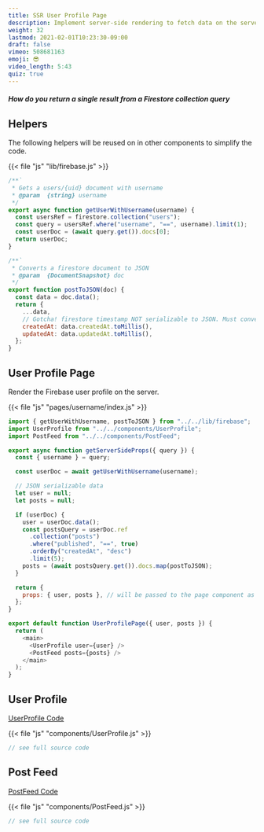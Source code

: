 ```yaml
---
title: SSR User Profile Page
description: Implement server-side rendering to fetch data on the server
weight: 32
lastmod: 2021-02-01T10:23:30-09:00
draft: false
vimeo: 508681163
emoji: 😎
video_length: 5:43
quiz: true
---
```


<quiz-modal options="first():query[0]:limit(1):findOne()" answer="limit(1)" prize="11">
  <h5>How do you return a single result from a Firestore collection query</h5>
</quiz-modal>

## Helpers

The following helpers will be reused on in other components to simplify the code.

{{< file "js" "lib/firebase.js" >}}

```javascript
/**`
 * Gets a users/{uid} document with username
 * @param  {string} username
 */
export async function getUserWithUsername(username) {
  const usersRef = firestore.collection("users");
  const query = usersRef.where("username", "==", username).limit(1);
  const userDoc = (await query.get()).docs[0];
  return userDoc;
}

/**`
 * Converts a firestore document to JSON
 * @param  {DocumentSnapshot} doc
 */
export function postToJSON(doc) {
  const data = doc.data();
  return {
    ...data,
    // Gotcha! firestore timestamp NOT serializable to JSON. Must convert to milliseconds
    createdAt: data.createdAt.toMillis(),
    updatedAt: data.updatedAt.toMillis(),
  };
}
```

## User Profile Page

Render the Firebase user profile on the server.

{{< file "js" "pages/username/index.js" >}}

```javascript
import { getUserWithUsername, postToJSON } from "../../lib/firebase";
import UserProfile from "../../components/UserProfile";
import PostFeed from "../../components/PostFeed";

export async function getServerSideProps({ query }) {
  const { username } = query;

  const userDoc = await getUserWithUsername(username);

  // JSON serializable data
  let user = null;
  let posts = null;

  if (userDoc) {
    user = userDoc.data();
    const postsQuery = userDoc.ref
      .collection("posts")
      .where("published", "==", true)
      .orderBy("createdAt", "desc")
      .limit(5);
    posts = (await postsQuery.get()).docs.map(postToJSON);
  }

  return {
    props: { user, posts }, // will be passed to the page component as props
  };
}

export default function UserProfilePage({ user, posts }) {
  return (
    <main>
      <UserProfile user={user} />
      <PostFeed posts={posts} />
    </main>
  );
}
```

## User Profile

[UserProfile Code](https://github.com/fireship-io/next-firebase-course/tree/main/components/UserProfile.js)

{{< file "js" "components/UserProfile.js" >}}

```javascript
// see full source code
```

## Post Feed

[PostFeed Code](https://github.com/fireship-io/next-firebase-course/blob/main/components/PostFeed.js)

{{< file "js" "components/PostFeed.js" >}}

```javascript
// see full source code
```
